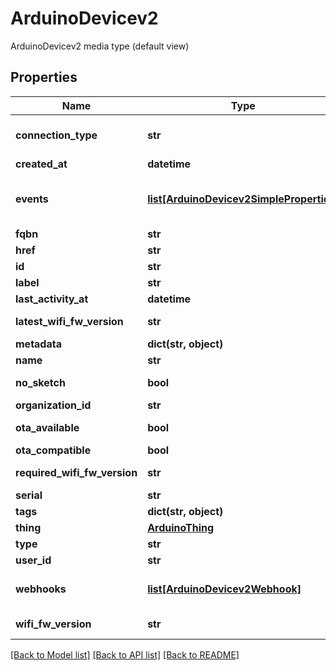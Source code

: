 # ArduinoDevicev2

ArduinoDevicev2 media type (default view)
## Properties
Name | Type | Description | Notes
------------ | ------------- | ------------- | -------------
**connection_type** | **str** | The type of the connections selected by the user when multiple connections are available | [optional] 
**created_at** | **datetime** | Creation date of the device | [optional] 
**events** | [**list[ArduinoDevicev2SimpleProperties]**](ArduinoDevicev2SimpleProperties.md) | ArduinoDevicev2SimplePropertiesCollection is the media type for an array of ArduinoDevicev2SimpleProperties (default view) | [optional] 
**fqbn** | **str** | The fully qualified board name | [optional] 
**href** | **str** | The api reference of this device | 
**id** | **str** | The arn of the device | 
**label** | **str** | The label of the device | 
**last_activity_at** | **datetime** | Last activity date | [optional] 
**latest_wifi_fw_version** | **str** | The latest version of the NINA/WIFI101 firmware available for this device | [optional] 
**metadata** | **dict(str, object)** | The metadata of the device | [optional] 
**name** | **str** | The friendly name of the device | 
**no_sketch** | **bool** | True if the device type can not have an associated sketch | [optional] 
**organization_id** | **str** | Id of the organization the device belongs to | [optional] 
**ota_available** | **bool** | True if the device type is ready to receive OTA updated | [optional] 
**ota_compatible** | **bool** | True if the device type is OTA compatible | [optional] 
**required_wifi_fw_version** | **str** | The required version of the NINA/WIFI101 firmware needed by IoT Cloud | [optional] 
**serial** | **str** | The serial uuid of the device | 
**tags** | **dict(str, object)** | Tags belonging to the device | [optional] 
**thing** | [**ArduinoThing**](ArduinoThing.md) |  | [optional] 
**type** | **str** | The type of the device | 
**user_id** | **str** | The id of the user | 
**webhooks** | [**list[ArduinoDevicev2Webhook]**](ArduinoDevicev2Webhook.md) | ArduinoDevicev2WebhookCollection is the media type for an array of ArduinoDevicev2Webhook (default view) | [optional] 
**wifi_fw_version** | **str** | The version of the NINA/WIFI101 firmware running on the device | [optional] 

[[Back to Model list]](../README.md#documentation-for-models) [[Back to API list]](../README.md#documentation-for-api-endpoints) [[Back to README]](../README.md)


